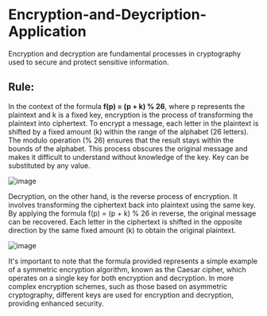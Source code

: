 # Encryption-and-Deycription-Application
Encryption and decryption are fundamental processes in cryptography used to secure and protect sensitive information.

## Rule:
In the context of the formula **f(p) = (p + k) % 26**, where p represents the plaintext and k is a fixed key, encryption is the process of transforming the plaintext into ciphertext. To encrypt a message, each letter in the plaintext is shifted by a fixed amount (k) within the range of the alphabet (26 letters). The modulo operation (% 26) ensures that the result stays within the bounds of the alphabet. This process obscures the original message and makes it difficult to understand without knowledge of the key. Key can be substituted by any value.

![image](https://github.com/Arwa-Fawzy/Encryption-and-Deycription-Application/assets/101527083/a8390087-5ef9-4d8f-883f-7e29ace52c91)


Decryption, on the other hand, is the reverse process of encryption. It involves transforming the ciphertext back into plaintext using the same key. By applying the formula f(p) = (p + k) % 26 in reverse, the original message can be recovered. Each letter in the ciphertext is shifted in the opposite direction by the same fixed amount (k) to obtain the original plaintext.

![image](https://github.com/Arwa-Fawzy/Encryption-and-Deycription-Application/assets/101527083/5e9b1fa5-e7fe-486e-ac24-53ea123ea557)

It's important to note that the formula provided represents a simple example of a symmetric encryption algorithm, known as the Caesar cipher, which operates on a single key for both encryption and decryption. In more complex encryption schemes, such as those based on asymmetric cryptography, different keys are used for encryption and decryption, providing enhanced security.
